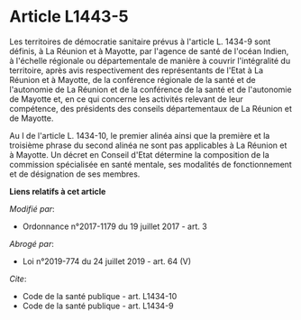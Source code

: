 # Article L1443-5

Les territoires de démocratie sanitaire prévus à l'article L. 1434-9 sont définis, à La Réunion et à Mayotte, par l'agence de
santé de l'océan Indien, à l'échelle régionale ou départementale de manière à couvrir l'intégralité du territoire, après avis
respectivement des représentants de l'Etat à La Réunion et à Mayotte, de la conférence régionale de la santé et de
l'autonomie de La Réunion et de la conférence de la santé et de l'autonomie de Mayotte et, en ce qui concerne les activités
relevant de leur compétence, des présidents des conseils départementaux de La Réunion et de Mayotte.

Au I de l'article L. 1434-10, le premier alinéa ainsi que la première et la troisième phrase du second alinéa ne sont pas
applicables à La Réunion et à Mayotte. Un décret en Conseil d'Etat détermine la composition de la commission spécialisée en
santé mentale, ses modalités de fonctionnement et de désignation de ses membres.

**Liens relatifs à cet article**

_Modifié par_:

  - Ordonnance n°2017-1179 du 19 juillet 2017 - art. 3

_Abrogé par_:

  - Loi n°2019-774 du 24 juillet 2019 - art. 64 (V)

_Cite_:

  - Code de la santé publique - art. L1434-10
  - Code de la santé publique - art. L1434-9
